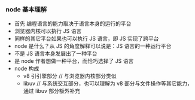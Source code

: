 ### node 基本理解

* 首先 编程语言的能力取决于语言本身的运行的平台
* 浏览器内核可以执行 JS 语言
* 同样的其它平台如果也可以执行 JS 语言，即 JS 实现了跨平台
* node 是什么？从 JS 的角度解释可以说是：JS 语言的一种运行平台
* 不是 JS 语言本身发展出了一种平台
* 是 node 作者想做一种平台，而恰巧选择了 JS 语言
* node 构成
  * v8 引引擎部分 // 与浏览器内核部分类似
  * libuv // 与系统交互部分，也可以理解为 v8 部分与文件操作等其它能力，通过 libuv 部分额外补充
